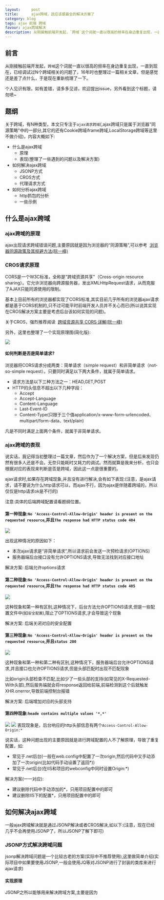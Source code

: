 ```yaml
---
layout:     post
title:      ajax跨域，这应该是最全的解决方案了
category: blog
tags: ajax 前端 跨域
favour: ajax跨域解决
description: 从刚接触前端开发起，`跨域`这个词就一直以很高的频率在身边重复出现，一直到现在，已经调试过N个跨域相关的问题了，16年时也整理过一篇相关文章，但是感觉还是差了点什么，于是现在重新梳理了一下。
---
```


## 前言
从刚接触前端开发起，`跨域`这个词就一直以很高的频率在身边重复出现，一直到现在，已经调试过N个跨域相关的问题了，16年时也整理过一篇相关文章，但是感觉还是差了点什么，于是现在重新梳理了一下。

个人见识有限，如有差错，请多多见谅，欢迎提出issue，另外看到这个标题，请勿喷~

## 题纲
关于跨域，有N种类型，本文只专注于`ajax请求跨域`(,ajax跨域只是属于浏览器"同源策略"中的一部分,其它的还有Cookie跨域iframe跨域,LocalStorage跨域等这里不做介绍)，内容大概如下:

* 什么是ajax跨域
  * 原理
  * 表现(整理了一些遇到的问题以及解决方案)
* 如何解决ajax跨域
  * JSONP方式
  * CROS方式
  * 代理请求方式
* 如何分析ajax跨域
  * http抓包的分析
  * 一些示例

## 什么是ajax跨域

### ajax跨域的原理
ajax出现请求跨域错误问题,主要原因就是因为浏览器的“同源策略”,可以参考
 [浏览器同源政策及其规避方法(阮一峰)](http://app.epoint.com.cn/doc.web.crossPlatformGroup//html/ajax/doc_ajax_crossDomain.html?#crossDomain_sameOriginPolicy)

### CROS请求原理
CORS是一个W3C标准，全称是"跨域资源共享"（Cross-origin resource sharing）。它允许浏览器向跨源服务器，发出XMLHttpRequest请求，从而克服了AJAX只能同源使用的限制。

基本上目前所有的浏览器都实现了CORS标准,其实目前几乎所有的浏览器ajax请求都是基于CORS机制的,只不过可能平时前端开发人员并不关心而已(所以说其实现在CROS解决方案主要是考虑后台该如何实现的问题)。

关于CROS，强烈推荐阅读 
[跨域资源共享 CORS 详解(阮一峰)](http://app.epoint.com.cn/doc.web.crossPlatformGroup//html/ajax/doc_ajax_crossDomain.html?#crossDomain_crosPrinciple)

另外，这里也整理了一个实现原理图(简化版):

![](https://dailc.github.io/staticResource/blog/basicKnowledge/ajax/img/img_ajax_crossDomain_5.png)

#### 如何判断是否是简单请求?
浏览器将CORS请求分成两类：简单请求（simple request）和非简单请求（not-so-simple request）。只要同时满足以下两大条件，就属于简单请求。

* 请求方法是以下三种方法之一：HEAD,GET,POST
* HTTP的头信息不超出以下几种字段：
  * Accept
  * Accept-Language
  * Content-Language
  * Last-Event-ID
  * Content-Type(只限于三个值application/x-www-form-urlencoded、     multipart/form-data、text/plain)

凡是不同时满足上面两个条件，就属于非简单请求。

### ajax跨域的表现
说实话，我记得当初整理过一篇文章，然后作为了一个解决方案，但是后来发现仍然有很多人还是不会。无奈只能耗时又耗力的调试。然而就算是我来分析，也只会根据对应的表现来判断是否是跨域，因此这一点是很重要的。

ajax请求时,如果存在跨域现象,并且没有进行解决,会有如下表现:(注意，是ajax请求，请不要说为什么http请求可以，而ajax不行，因为ajax是伴随着跨域的，所以仅仅是http请求ok是不行的)

注意:具体的后端跨域配置请看题纲位置。

#### 第一种现象:`No 'Access-Control-Allow-Origin' header is present on the requested resource`,并且`The response had HTTP status code 404`

![](https://dailc.github.io/staticResource/blog/basicKnowledge/ajax/img/img_ajax_crossDomain_1.png)

出现这种情况的原因如下：

* 本次ajax请求是“非简单请求”,所以请求前会发送一次预检请求(OPTIONS)
* 服务器端后台接口没有允许OPTIONS请求,导致无法找到对应接口地址

解决方案: 后端允许options请求

#### 第二种现象:`No 'Access-Control-Allow-Origin' header is present on the requested resource`,并且`The response had HTTP status code 405`

![](https://dailc.github.io/staticResource/blog/basicKnowledge/ajax/img/img_ajax_crossDomain_2.png)

这种现象和第一种有区别,这种情况下，后台方法允许OPTIONS请求,但是一些配置文件中(如`安全配置`),阻止了OPTIONS请求,才会导致这个现象

解决方案: 后端关闭对应的安全配置

#### 第三种现象:`No 'Access-Control-Allow-Origin' header is present on the requested resource`,并且`status 200`

![](https://dailc.github.io/staticResource/blog/basicKnowledge/ajax/img/img_ajax_crossDomain_3.png)

这种现象和第一种和第二种有区别,这种情况下，服务器端后台允许OPTIONS请求,并且接口也允许OPTIONS请求,但是头部匹配时出现不匹配现象

比如origin头部检查不匹配,比如少了一些头部的支持(如常见的X-Requested-With头部),然后服务端就会将response返回给前端,前端检测到这个后就触发XHR.onerror,导致前端控制台报错

解决方案: 后端增加对应的头部支持

#### 第四种现象:`heade contains multiple values '*,*'`

![](https://dailc.github.io/staticResource/blog/basicKnowledge/ajax/img/img_ajax_crossDomain_10.png)
![](https://dailc.github.io/staticResource/blog/basicKnowledge/ajax/img/img_ajax_crossDomain_11.png)
表现现象是，后台响应的http头部信息有两个`Access-Control-Allow-Origin:*`

说实话，这种问题出现的主要原因就是进行跨域配置的人不了解原理，导致了重复配置，如:

* 常见于.net后台(一般在web.config中配置了一次origin,然后代码中又手动添加了一次origin(比如代码手动设置了返回*))
* 常见于.net后台(在IIS和项目的webconfig中同时设置Origin:*)

解决方案(一一对应):

* 建议删除代码中手动添加的*，只用项目配置中的即可
* 建议删除IIS下的配置*，只用项目配置中的即可

## 如何解决ajax跨域
一般ajax跨域解决就是通过JSONP解决或者CROS解决,如以下:(注意，现在已经几乎不会再使用JSONP了，所以JSONP了解下即可)

### JSONP方式解决跨域问题
jsonp解决跨域问题是一个比较古老的方案(实际中不推荐使用),这里做简单介绍(实际项目中如果要使用JSONP,一般会使用JQ等对JSONP进行了封装的类库来进行ajax请求)

#### 实现原理
JSONP之所以能够用来解决跨域方案,主要是因为 <script> 脚本拥有跨域能力,而JSONP正是利用这一点来实现。具体原理如图

![](https://dailc.github.io/staticResource/blog/basicKnowledge/ajax/img/img_ajax_crossDomain_4.png)

#### 实现流程
JSONP的实现步骤大致如下(参考了来源中的文章)

* 客户端网页网页通过添加一个<script>元素，向服务器请求JSON数据，这种做法不受同源政策限制
  
```
function addScriptTag(src) {
  var script = document.createElement('script');
  script.setAttribute("type","text/javascript");
  script.src = src;
  document.body.appendChild(script);
}

window.onload = function () {
  addScriptTag('http://example.com/ip?callback=foo');
}

function foo(data) {
  console.log('response data: ' + JSON.stringify(data));
};						
	
```
请求时,接口地址是作为构建出的脚本标签的src的,这样,当脚本标签构建出来时,最终的src是接口返回的内容
* 服务端对应的接口在返回参数外面添加函数包裹层

```
foo({
  "test": "testData"
});						
```

* 由于<script>元素请求的脚本，直接作为代码运行。这时，只要浏览器定义了foo函数，该函数就会立即调用。作为参数的JSON数据被视为JavaScript对象，而不是字符串，因此避免了使用JSON.parse的步骤。
注意,一般的JSONP接口和普通接口返回数据是有区别的,所以接口如果要做JSONO兼容,需要进行判断是否有对应callback关键字参数,如果有则是JSONP请求,返回JSONP数据,否则返回普通数据

**使用注意**
基于JSONP的实现原理,所以JSONP只能是“GET”请求,不能进行较为复杂的POST和其它请求,所以遇到那种情况,就得参考下面的CROS解决跨域了(所以如今它也基本被淘汰了)

### CROS解决跨域问题
CROS的原理上文中已经介绍了，这里主要介绍的是，实际项目中，后端应该如何配置以解决问题(因为大量项目实践都是由后端进行解决的)，这里整理了一些常见的后端解决方案:

#### PHP后台配置
PHP后台得配置几乎是所有后台中最为简单的,遵循如下步骤即可:

* 第一步:配置Php 后台允许跨域

```
<?php
header('Access-Control-Allow-Origin: *');
header('Access-Control-Allow-Headers: Origin, X-Requested-With, Content-Type, Accept');
//主要为跨域CROS配置的两大基本信息,Origin和headers
```

* 第二步:配置Apache web服务器跨域(httpd.conf中)
原始代码

```
<Directory />
    AllowOverride none
    Require all denied
</Directory>
```
改为以下代码

```
<Directory />
    Options FollowSymLinks
    AllowOverride none
    Order deny,allow
    Allow from all
</Directory>
```

#### Node.js后台配置(express框架)
Node.js的后台也相对来说比较简单就可以进行配置。只需用express如下配置:

```
app.all('*', function(req, res, next) {
	res.header("Access-Control-Allow-Origin", "*");
	res.header("Access-Control-Allow-Headers", "X-Requested-With");
	res.header("Access-Control-Allow-Methods", "PUT,POST,GET,DELETE,OPTIONS");
	res.header("X-Powered-By", ' 3.2.1')
        //这段仅仅为了方便返回json而已
	res.header("Content-Type", "application/json;charset=utf-8");
	if(req.method == 'OPTIONS') {
		//让options请求快速返回
		res.sendStatus(200); 
	} else { 
		next(); 
	}
});
```

#### JAVA后台配置
JAVA后台配置只需要遵循如下步骤即可:

* 第一步:获取依赖jar包
下载 [cors-filter-1.7.jar](https://dailc.github.io/staticResource/blog/basicKnowledge/ajax/resource/cors-filter-2.4.jar), [java-property-utils-1.9.jar](https://dailc.github.io/staticResource/blog/basicKnowledge/ajax/resource/java-property-utils-1.9.1.jar) 这两个库文件放到lib目录下。(放到对应项目的webcontent/WEB-INF/lib/下)

* 第二步:如果项目用了Maven构建的,请添加如下依赖到pom.xml中:(非maven请忽视)

```
<dependency>
	<groupId>com.thetransactioncompany</groupId>
	<artifactId>cors-filter</artifactId>
	<version>[ version ]</version>
</dependency>
```
其中版本应该是最新的稳定版本,CROS过滤器
* 第三步:添加CROS配置到项目的Web.xml中( App/WEB-INF/web.xml)

```
<!-- 跨域配置-->	
<filter>
		<!-- The CORS filter with parameters -->
		<filter-name>CORS</filter-name>
		<filter-class>com.thetransactioncompany.cors.CORSFilter</filter-class>
		
		<!-- Note: All parameters are options, if omitted the CORS 
		     Filter will fall back to the respective default values.
		  -->
		<init-param>
			<param-name>cors.allowGenericHttpRequests</param-name>
			<param-value>true</param-value>
		</init-param>
		
		<init-param>
			<param-name>cors.allowOrigin</param-name>
			<param-value>*</param-value>
		</init-param>
		
		<init-param>
			<param-name>cors.allowSubdomains</param-name>
			<param-value>false</param-value>
		</init-param>
		
		<init-param>
			<param-name>cors.supportedMethods</param-name>
			<param-value>GET, HEAD, POST, OPTIONS</param-value>
		</init-param>
		
		<init-param>
			<param-name>cors.supportedHeaders</param-name>
			<param-value>Accept, Origin, X-Requested-With, Content-Type, Last-Modified</param-value>
		</init-param>
		
		<init-param>
			<param-name>cors.exposedHeaders</param-name>
			<!--这里可以添加一些自己的暴露Headers   -->
			<param-value>X-Test-1, X-Test-2</param-value>
		</init-param>
		
		<init-param>
			<param-name>cors.supportsCredentials</param-name>
			<param-value>true</param-value>
		</init-param>
		
		<init-param>
			<param-name>cors.maxAge</param-name>
			<param-value>3600</param-value>
		</init-param>

	</filter>

	<filter-mapping>
		<!-- CORS Filter mapping -->
		<filter-name>CORS</filter-name>
		<url-pattern>/*</url-pattern>
	</filter-mapping>
```
请注意,以上配置文件请放到web.xml的前面,作为第一个filter存在(可以有多个filter的)

* 第四步:可能的安全模块配置错误(注意，某些框架中-譬如公司私人框架，有安全模块的，有时候这些安全模块配置会影响跨域配置，这时候可以先尝试关闭它们)

#### NET后台配置
.NET后台配置可以参考如下步骤:

* 第一步:网站配置
打开控制面板，选择管理工具,选择iis;右键单击自己的网站，选择浏览;打开网站所在目录,用记事本打开web.config文件添加下述配置信息,重启网站
![](https://dailc.github.io/staticResource/blog/basicKnowledge/ajax/img/img_ajax_crossDomain_9.png)
请注意,以上截图较老,如果配置仍然出问题,可以考虑增加更多的headers允许,比如:

```
"Access-Control-Allow-Headers":"X-Requested-With,Content-Type,Accept,Origin"			
```

* 第二步:其它更多配置,如果第一步进行了后,仍然有跨域问题，可能是:
  * 接口中有限制死一些请求类型(比如写死了POST等)，这时候请去除限    制
  * 接口中，重复配置了`Origin:*`，请去除即可
  * IIS服务器中，重复配置了`Origin:*`，请去除即可

### 代理请求方式解决接口跨域问题
注意，由于接口代理是有代价的，所以这个仅是开发过程中进行的。

与前面的方法不同，前面CROS是后端解决，而这个主要是前端对接口进行代理，也就是:

* 前端ajax请求的是本地接口
* 本地接口接收到请求后向实际的接口请求数据，然后再将信息返回给前端
* 一般用node.js即可代理

关于如何实现代理，这里就不重点描述了，方法和多，也不难，基本都是基于node.js的。

搜索关键字`node.js`,`代理请求`即可找到一大票的方案。

## 如何分析ajax跨域
上述已经介绍了跨域的原理以及如何解决，但实际过程中，发现仍然有很多人对照着类似的文档无法解决跨域问题，主要体现在，前端人员不知道什么时候是跨域问题造成的，什么时候不是，因此这里稍微介绍下如何分析一个请求是否跨域:

### 抓包请求数据
第一步当然是得知道我们的ajax请求发送了什么数据，接收了什么，做到这一步并不难，也不需要`fiddler`等工具，仅基于`Chrome`即可

* `Chrome`浏览器打开对应发生ajax的页面，`F12`打开`Dev Tools`
* 发送ajax请求
* 右侧面板->`NetWork`->`XHR`，然后找到刚才的ajax请求，点进去

#### 示例一(正常的ajax请求)
![](https://dailc.github.io/staticResource/blog/basicKnowledge/ajax/img/img_ajax_crossDomain_12.png)

上述请求是一个正确的请求，为了方便，我把每一个头域的意思都表明了，我们可以清晰的看到，接口返回的响应头域中，包括了

```
Access-Control-Allow-Headers: X-Requested-With,Content-Type,Accept
Access-Control-Allow-Methods: Get,Post,Put,OPTIONS
Access-Control-Allow-Origin: *
```
所以浏览器接收到响应时，判断的是正确的请求，自然不会报错，成功的拿到了响应数据。

#### 示例二(跨域错误的ajax请求)
为了方便，我们仍然拿上面的错误表现示例举例。
![](https://dailc.github.io/staticResource/blog/basicKnowledge/ajax/img/img_ajax_crossDomain_3.png)

这个请求中，接口Allow里面没有包括`OPTIONS`，所以请求出现了跨域、

![](https://dailc.github.io/staticResource/blog/basicKnowledge/ajax/img/img_ajax_crossDomain_10.png)
这个请求中，`Access-Control-Allow-Origin: *`出现了两次，导致了跨域配置没有正确配置，出现了错误。

更多跨域错误基本都是类似的，就是以上三样没有满足(Headers,Allow,Origin)，这里不再一一赘述。

#### 示例三(与跨域无关的ajax请求)
当然，也并不是所有的ajax请求错误都与跨域有关，所以请不要混淆，比如以下:

![](https://dailc.github.io/staticResource/blog/basicKnowledge/ajax/img/img_ajax_crossDomain_14.png)
![](https://dailc.github.io/staticResource/blog/basicKnowledge/ajax/img/img_ajax_crossDomain_15.png)

比如这个请求，它的跨域配置没有一点问题，它出错仅仅是因为request的`Accept`和response的`Content-Type`不匹配而已。

### 更多
基本上都是这样去分析一个ajax请求，通过`Chrome`就可以知道了发送了什么数据，收到了什么数据，然后再一一比对就知道问题何在了。

## 写在最后的话
跨域是一个老生常谈的话题，网上也有大量跨域的资料，并且有不少精品(比如阮一峰前辈的)，但是身为一个前端人员不应该浅尝而止，故而才有了本文。

漫漫前端路，望与诸君共勉之！

## 附录

### 参考资料

* [浏览器同源政策及其规避方法(阮一峰)](http://www.ruanyifeng.com/blog/2016/04/same-origin-policy.html)
* [跨域资源共享 CORS 详解(阮一峰)](http://www.ruanyifeng.com/blog/2016/04/cors.html)
* [本人之前在cnblog上的文章](http://www.cnblogs.com/dailc/p/5893341.html)

### 原文链接
* [https://dailc.github.io/2017/03/22/ajaxCrossDomainSolution.html](https://dailc.github.io/2017/03/22/ajaxCrossDomainSolution.html)
